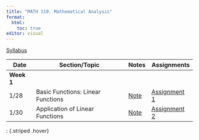 ```yaml
---
title: "MATH 110. Mathematical Analysis"
format: 
  html:
    toc: true
editor: visual
---
```






[Syllabus](../syllabus.html)

| Date | Section/Topic | Notes | Assignments |
|------------------|------------------|------------------|-------------------|
| **Week 1** |  |  |  |
| 1/28 | Basic Functions: Linear Functions | [Note](notes/note1.pdf) | [Assignment 1](notes/note1.pdf) |
| 1/30       | Application of Linear Functions              |    [Note](notes/note2.pdf)   |    [Assignment 2](assignment2.html)         |

: {.striped .hover}

